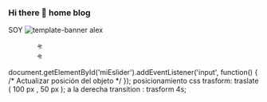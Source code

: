 ### Hi there 👋                  home                             blog            

  SOY  ![template-banner](https://github.com/Plumshubparall/alejandr/assets/124366797/e4cca9a5-a796-4415-a949-6ab26aa86e33)
       alex 
                        
            🛸      
            🛸  
document.getElementById('miEslider').addEventListener('input', function() { /* Actualizar posición del objeto */ });
posicionamiento css  trasform: 
traslate ( 100 px , 50 px );  a la derecha 
transition : trasform 4s;



